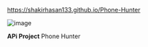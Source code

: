 
https://shakirhasan133.github.io/Phone-Hunter

![image](https://github.com/user-attachments/assets/05009d98-9e3e-49f4-8a49-57694da7cadf)

**APi Project**
Phone Hunter
